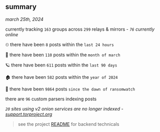 
## summary
_march 25th, 2024_

currently tracking `163` groups across `299` relays & mirrors - _`76` currently online_

⏲ there have been `8` posts within the `last 24 hours`

🦈 there have been `110` posts within the `month of march`

🪐 there have been `611` posts within the `last 90 days`

🏚 there have been `582` posts within the `year of 2024`

🦕 there have been `9864` posts `since the dawn of ransomwatch`

there are `96` custom parsers indexing posts

_`20` sites using v2 onion services are no longer indexed - [support.torproject.org](https://support.torproject.org/onionservices/v2-deprecation/)_

> see the project [README](https://github.com/joshhighet/ransomwatch#ransomwatch--) for backend technicals
